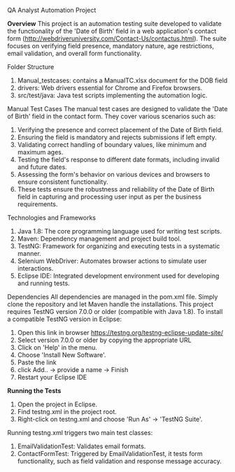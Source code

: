 QA Analyst Automation Project

**Overview**
This project is an automation testing suite developed to validate the functionality of the 'Date of Birth' field in a web application's contact form (http://webdriveruniversity.com/Contact-Us/contactus.html). The suite focuses on verifying field presence, mandatory nature, age restrictions, email validation, and overall form functionality.

Folder Structure
1. Manual_testcases: contains a ManualTC.xlsx document for the DOB field
2. drivers: Web drivers essential for Chrome and Firefox browsers.
3. src/test/java: Java test scripts implementing the automation logic.

Manual Test Cases
The manual test cases are designed to validate the 'Date of Birth' field in the contact form. They cover various scenarios such as:
1. Verifying the presence and correct placement of the Date of Birth field.
2. Ensuring the field is mandatory and rejects submissions if left empty.
3. Validating correct handling of boundary values, like minimum and maximum ages.
4. Testing the field's response to different date formats, including invalid and future dates.
5. Assessing the form's behavior on various devices and browsers to ensure consistent functionality.
6. These tests ensure the robustness and reliability of the Date of Birth field in capturing and processing user input as per the business requirements.

Technologies and Frameworks
1. Java 1.8: The core programming language used for writing test scripts.
2. Maven: Dependency management and project build tool.
3. TestNG: Framework for organizing and executing tests in a systematic manner.
4. Selenium WebDriver: Automates browser actions to simulate user interactions.
5. Eclipse IDE: Integrated development environment used for developing and running tests.

Dependencies
All dependencies are managed in the pom.xml file. Simply clone the repository and let Maven handle the installations.
This project requires TestNG version 7.0.0 or older (compatible with Java 1.8). 
To install a compatible TestNG version in Eclipse: 
1. Open this link in browser https://testng.org/testng-eclipse-update-site/
2. Select version 7.0.0 or older by copying the appropriate URL
3. Click on 'Help' in the menu.
4. Choose 'Install New Software'.
5. Paste the link
6. click Add.. -> provide a name -> Finish
7. Restart your Eclipse IDE

**Running the Tests**
1. Open the project in Eclipse.
2. Find testng.xml in the project root.
3. Right-click on testng.xml and choose 'Run As' -> 'TestNG Suite'.

Running testng.xml triggers two main test classes:

1. EmailValidationTest: Validates email formats.
2. ContactFormTest: Triggered by EmailValidationTest, it tests form functionality, such as field validation and response message accuracy.


